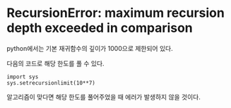# RecursionError: maximum recursion depth exceeded in comparison

python에서는 기본 재귀함수의 깊이가 1000으로 제한되어 있다.

다음의 코드로 해당 한도를 풀 수 있다.

~~~
import sys
sys.setrecursionlimit(10**7)
~~~

알고리즘이 맞다면 해당 한도를 풀어주었을 때 에러가 발생하지 않을 것이다.